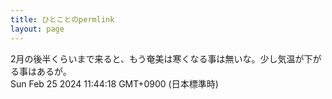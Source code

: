 ```yaml
---
title: ひとことのpermlink
layout: page
---
```

<div class="box" dt="1708829058746">
  2月の後半くらいまで来ると、もう奄美は寒くなる事は無いな。少し気温が下がる事はあるが。
  <div class="content is-small">Sun Feb 25 2024 11:44:18 GMT+0900 (日本標準時)</div>
</div>